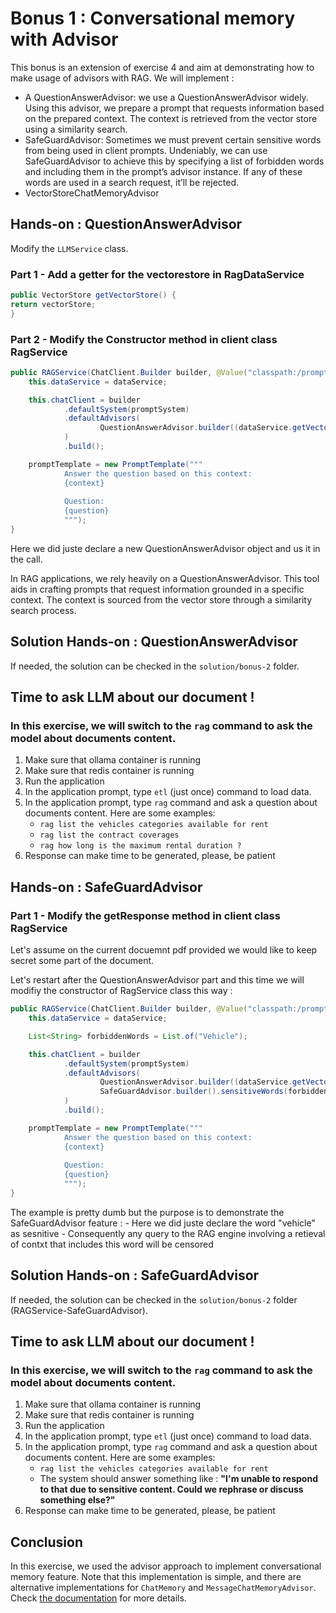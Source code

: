 # Bonus 1 : Conversational memory with Advisor

This bonus is an extension of exercise 4 and aim at demonstrating how to make usage of advisors with RAG. 
We will implement :

- A QuestionAnswerAdvisor: we use a QuestionAnswerAdvisor widely. Using this advisor, we prepare a prompt that requests information based on the prepared context. 
    The context is retrieved from the vector store using a similarity search.
- SafeGuardAdvisor: Sometimes we must prevent certain sensitive words from being used in client prompts. 
     Undeniably, we can use SafeGuardAdvisor to achieve this by specifying a list of forbidden words and including them in the prompt’s advisor instance. 
     If any of these words are used in a search request, it’ll be rejected.
- VectorStoreChatMemoryAdvisor
    

## Hands-on : QuestionAnswerAdvisor

Modify the `LLMService` class.

### Part 1 - Add a getter for the vectorestore in RagDataService 

```java
public VectorStore getVectorStore() {
return vectorStore;
}
```

### Part 2 - Modify the Constructor method in client class RagService

```java
public RAGService(ChatClient.Builder builder, @Value("classpath:/prompt-system.md") Resource promptSystem, RAGDataService dataService) {
    this.dataService = dataService;

    this.chatClient = builder
            .defaultSystem(promptSystem)
            .defaultAdvisors(
                    QuestionAnswerAdvisor.builder((dataService.getVectorStore())).build()
            )
            .build();

    promptTemplate = new PromptTemplate("""
            Answer the question based on this context:
            {context}
            
            Question:
            {question}
            """);
}
```

Here we did juste declare a new QuestionAnswerAdvisor object and us it in the call.

In RAG applications, we rely heavily on a QuestionAnswerAdvisor. This tool aids in crafting prompts that request 
information grounded in a specific context. 
The context is sourced from the vector store through a similarity search process.

## Solution Hands-on : QuestionAnswerAdvisor

If needed, the solution can be checked in the `solution/bonus-2` folder.

## Time to ask LLM about our document !

### In this exercise, we will switch to the `rag` command to ask the model about documents content.

1. Make sure that ollama container is running
2. Make sure that redis container is running
3. Run the application
4. In the application prompt, type `etl` (just once) command to load data.
5. In the application prompt, type `rag` command and ask a question about documents content. Here are some examples:
    - `rag list the vehicles categories available for rent`
    - `rag list the contract coverages`
    - `rag how long is the maximum rental duration ?`
6. Response can make time to be generated, please, be patient


## Hands-on : SafeGuardAdvisor

### Part 1 - Modify the getResponse method in client class RagService

Let's assume on the current docuemnt pdf provided we would like to keep secret some part of the document.

Let's restart after the QuestionAnswerAdvisor part and this time we will modifiy the constructor of RagService class this way :

```java
public RAGService(ChatClient.Builder builder, @Value("classpath:/prompt-system.md") Resource promptSystem, RAGDataService dataService) {
    this.dataService = dataService;

    List<String> forbiddenWords = List.of("Vehicle");

    this.chatClient = builder
            .defaultSystem(promptSystem)
            .defaultAdvisors(
                    QuestionAnswerAdvisor.builder((dataService.getVectorStore())).build(),
                    SafeGuardAdvisor.builder().sensitiveWords(forbiddenWords).build()
            )
            .build();

    promptTemplate = new PromptTemplate("""
            Answer the question based on this context:
            {context}
            
            Question:
            {question}
            """);
}
```

The example is pretty dumb but the purpose is to demonstrate the SafeGuardAdvisor feature :
    - Here we did juste declare the word "vehicle" as sesnitive 
    - Consequently any query to the RAG engine involving a retieval of contxt that includes this word will be censored

## Solution Hands-on : SafeGuardAdvisor

If needed, the solution can be checked in the `solution/bonus-2` folder (RAGService-SafeGuardAdvisor).

## Time to ask LLM about our document !

### In this exercise, we will switch to the `rag` command to ask the model about documents content.

1. Make sure that ollama container is running
2. Make sure that redis container is running
3. Run the application
4. In the application prompt, type `etl` (just once) command to load data.
5. In the application prompt, type `rag` command and ask a question about documents content. Here are some examples:
    - `rag list the vehicles categories available for rent`
    - The system should answer something like : **"I'm unable to respond to that due to sensitive content. Could we rephrase or discuss something else?"**
6. Response can make time to be generated, please, be patient


## Conclusion

In this exercise, we used the advisor approach to implement conversational memory feature.
Note that this implementation is simple, and there are alternative implementations for `ChatMemory` and `MessageChatMemoryAdvisor`.
Check [the documentation](https://docs.spring.io/spring-ai/reference/api/chatclient.html#_chat_memory) for more details.
